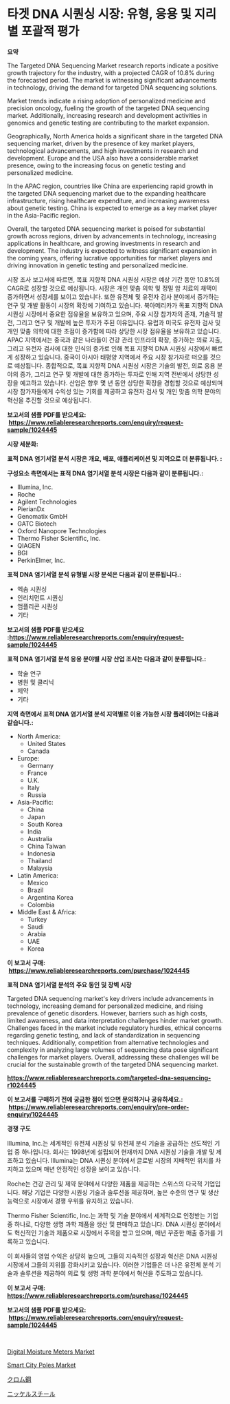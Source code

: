 <p><h1>타겟 DNA 시퀀싱 시장: 유형, 응용 및 지리별 포괄적 평가</h1></p><p><strong>요약</strong></p>
<p><p>The Targeted DNA Sequencing Market research reports indicate a positive growth trajectory for the industry, with a projected CAGR of 10.8% during the forecasted period. The market is witnessing significant advancements in technology, driving the demand for targeted DNA sequencing solutions.</p><p>Market trends indicate a rising adoption of personalized medicine and precision oncology, fueling the growth of the targeted DNA sequencing market. Additionally, increasing research and development activities in genomics and genetic testing are contributing to the market expansion.</p><p>Geographically, North America holds a significant share in the targeted DNA sequencing market, driven by the presence of key market players, technological advancements, and high investments in research and development. Europe and the USA also have a considerable market presence, owing to the increasing focus on genetic testing and personalized medicine.</p><p>In the APAC region, countries like China are experiencing rapid growth in the targeted DNA sequencing market due to the expanding healthcare infrastructure, rising healthcare expenditure, and increasing awareness about genetic testing. China is expected to emerge as a key market player in the Asia-Pacific region.</p><p>Overall, the targeted DNA sequencing market is poised for substantial growth across regions, driven by advancements in technology, increasing applications in healthcare, and growing investments in research and development. The industry is expected to witness significant expansion in the coming years, offering lucrative opportunities for market players and driving innovation in genetic testing and personalized medicine.</p><p>시장 조사 보고서에 따르면, 목표 지향적 DNA 시퀀싱 시장은 예상 기간 동안 10.8%의 CAGR로 성장할 것으로 예상됩니다. 시장은 개인 맞춤 의학 및 정밀 암 치료의 채택이 증가하면서 성장세를 보이고 있습니다. 또한 유전체 및 유전자 검사 분야에서 증가하는 연구 및 개발 활동이 시장의 확장에 기여하고 있습니다. 북아메리카가 목표 지향적 DNA 시퀀싱 시장에서 중요한 점유율을 보유하고 있으며, 주요 시장 참가자의 존재, 기술적 발전, 그리고 연구 및 개발에 높은 투자가 주된 이유입니다. 유럽과 미국도 유전자 검사 및 개인 맞춤 의학에 대한 초점이 증가함에 따라 상당한 시장 점유율을 보유하고 있습니다. APAC 지역에서는 중국과 같은 나라들이 건강 관리 인프라의 확장, 증가하는 의료 지출, 그리고 유전자 검사에 대한 인식의 증가로 인해 목표 지향적 DNA 시퀀싱 시장에서 빠르게 성장하고 있습니다. 중국이 아시아 태평양 지역에서 주요 시장 참가자로 떠오를 것으로 예상됩니다. 종합적으로, 목표 지향적 DNA 시퀀싱 시장은 기술의 발전, 의료 응용 분야의 증가, 그리고 연구 및 개발에 대한 증가하는 투자로 인해 지역 전반에서 상당한 성장을 예고하고 있습니다. 산업은 향후 몇 년 동안 상당한 확장을 경험할 것으로 예상되며 시장 참가자들에게 수익성 있는 기회를 제공하고 유전자 검사 및 개인 맞춤 의학 분야의 혁신을 추진할 것으로 예상됩니다.</p></p>
<p><strong>보고서의 샘플 PDF를 받으세요: &nbsp;<a href="https://www.reliableresearchreports.com/enquiry/request-sample/1024445">https://www.reliableresearchreports.com/enquiry/request-sample/1024445</a></strong></p>
<p><strong>시장 세분화:</strong></p>
<p><strong> 표적 DNA 염기서열 분석 시장은 개요, 배포, 애플리케이션 및 지역으로 더 분류됩니다. :</strong></p>
<p><strong>구성요소 측면에서는 표적 DNA 염기서열 분석 시장은 다음과 같이 분류됩니다.:</strong></p>
<p><ul><li>Illumina, Inc.</li><li>Roche</li><li>Agilent Technologies</li><li>PierianDx</li><li>Genomatix GmbH</li><li>GATC Biotech</li><li>Oxford Nanopore Technologies</li><li>Thermo Fisher Scientific, Inc.</li><li>QIAGEN</li><li>BGI</li><li>PerkinElmer, Inc.</li></ul></p>
<p><strong> 표적 DNA 염기서열 분석 유형별 시장 분석은 다음과 같이 분류됩니다.:</strong></p>
<p><ul><li>엑솜 시퀀싱</li><li>인리치먼트 시퀀싱</li><li>앰플리콘 시퀀싱</li><li>기타</li></ul></p>
<p><strong>보고서의 샘플 PDF를 받으세요 :<a href="https://www.reliableresearchreports.com/enquiry/request-sample/1024445">https://www.reliableresearchreports.com/enquiry/request-sample/1024445</a></strong></p>
<p><strong> 표적 DNA 염기서열 분석 응용 분야별 시장 산업 조사는 다음과 같이 분류됩니다.:</strong></p>
<p><ul><li>학술 연구</li><li>병원 및 클리닉</li><li>제약</li><li>기타</li></ul></p>
<p><strong>지역 측면에서 표적 DNA 염기서열 분석 지역별로 이용 가능한 시장 플레이어는 다음과 같습니다.:</strong></p>
<p><ul>
    <li>
        North America:
        <ul>
            <li>United States</li>
            <li>Canada</li>
        </ul>
    </li>
    <li>
        Europe:
        <ul>
            <li>Germany</li>
            <li>France</li>
            <li>U.K.</li>
            <li>Italy</li>
            <li>Russia</li>
        </ul>
    </li>
    <li>
        Asia-Pacific:
        <ul>
            <li>China</li>
            <li>Japan</li>
            <li>South Korea</li>
            <li>India</li>
            <li>Australia</li>
            <li>China Taiwan</li>
            <li>Indonesia</li>
            <li>Thailand</li>
            <li>Malaysia</li>
        </ul>
    </li>
    <li>
        Latin America:
        <ul>
            <li>Mexico</li>
            <li>Brazil</li>
            <li>Argentina Korea</li>
            <li>Colombia</li>
        </ul>
    </li>
    <li>
        Middle East & Africa:
        <ul>
            <li>Turkey</li>
            <li>Saudi</li>
            <li>Arabia</li>
            <li>UAE</li>
            <li>Korea</li>
        </ul>
    </li>
    </ul></p>
<p><strong>이 보고서 구매: &nbsp;<a href="https://www.reliableresearchreports.com/purchase/1024445">https://www.reliableresearchreports.com/purchase/1024445</a></strong></p>
<p><strong>표적 DNA 염기서열 분석의 주요 동인 및 장벽 시장</strong></p>
<p><p>Targeted DNA sequencing market's key drivers include advancements in technology, increasing demand for personalized medicine, and rising prevalence of genetic disorders. However, barriers such as high costs, limited awareness, and data interpretation challenges hinder market growth. Challenges faced in the market include regulatory hurdles, ethical concerns regarding genetic testing, and lack of standardization in sequencing techniques. Additionally, competition from alternative technologies and complexity in analyzing large volumes of sequencing data pose significant challenges for market players. Overall, addressing these challenges will be crucial for the sustainable growth of the targeted DNA sequencing market.</p></p>
<p><strong><a href="https://www.reliableresearchreports.com/targeted-dna-sequencing-r1024445">https://www.reliableresearchreports.com/targeted-dna-sequencing-r1024445</a></strong></p>
<p><strong>이 보고서를 구매하기 전에 궁금한 점이 있으면 문의하거나 공유하세요.: &nbsp;<a href="https://www.reliableresearchreports.com/enquiry/pre-order-enquiry/1024445">https://www.reliableresearchreports.com/enquiry/pre-order-enquiry/1024445</a></strong></p>
<p><strong>경쟁 구도</strong></p>
<p><p>Illumina, Inc.는 세계적인 유전체 시퀀싱 및 유전체 분석 기술을 공급하는 선도적인 기업 중 하나입니다. 회사는 1998년에 설립되어 현재까지 DNA 시퀀싱 기술을 개발 및 제조하고 있습니다. Illumina는 DNA 시퀀싱 분야에서 글로벌 시장의 지배적인 위치를 차지하고 있으며 매년 안정적인 성장을 보이고 있습니다.</p><p>Roche는 건강 관리 및 제약 분야에서 다양한 제품을 제공하는 스위스의 다국적 기업입니다. 해당 기업은 다양한 시퀀싱 기술과 솔루션을 제공하며, 높은 수준의 연구 및 생산 능력으로 시장에서 경쟁 우위를 유지하고 있습니다.</p><p>Thermo Fisher Scientific, Inc.는 과학 및 기술 분야에서 세계적으로 인정받는 기업 중 하나로, 다양한 생명 과학 제품을 생산 및 판매하고 있습니다. DNA 시퀀싱 분야에서도 혁신적인 기술과 제품으로 시장에서 주목을 받고 있으며, 매년 꾸준한 매출 증가를 기록하고 있습니다.</p><p>이 회사들의 영업 수익은 상당히 높으며, 그들의 지속적인 성장과 혁신은 DNA 시퀀싱 시장에서 그들의 지위를 강화시키고 있습니다. 이러한 기업들은 더 나은 유전체 분석 기술과 솔루션을 제공하여 의료 및 생명 과학 분야에서 혁신을 주도하고 있습니다.</p></p>
<p><strong>이 보고서 구매: &nbsp; <a href="https://www.reliableresearchreports.com/purchase/1024445">https://www.reliableresearchreports.com/purchase/1024445</a></strong></p>
<p><strong>보고서의 샘플 PDF를 받으세요: &nbsp;<a href="https://www.reliableresearchreports.com/enquiry/request-sample/1024445">https://www.reliableresearchreports.com/enquiry/request-sample/1024445</a></strong><strong></strong></p>
<p>&nbsp;</p>
<p><p><a href="https://github.com/kufem1/Market-Research-Report-List-2/blob/main/digital-moisture-meters-market.md">Digital Moisture Meters Market</a></p><p><a href="https://github.com/singletonthaxterkelliehr2df/Market-Research-Report-List-2/blob/main/smart-city-poles-market.md">Smart City Poles Market</a></p><p><a href="https://github.com/ihabdkwlxs948/Market-Research-Report-List-1/blob/main/714172230072.md">クロム鋼</a></p><p><a href="https://github.com/dadanedu33/Market-Research-Report-List-1/blob/main/738375630073.md">ニッケルスチール</a></p></p>